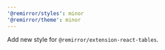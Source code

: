 ```yaml
---
'@remirror/styles': minor
'@remirror/theme': minor
---
```


Add new style for `@remirror/extension-react-tables`.

